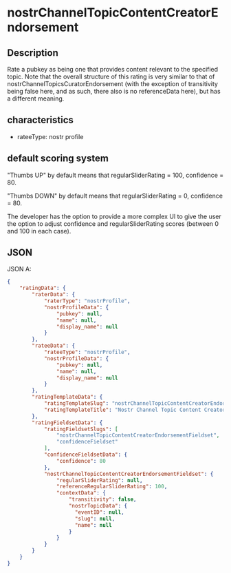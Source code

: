 nostrChannelTopicContentCreatorEndorsement
=====

## Description

Rate a pubkey as being one that provides content relevant to the specified topic. Note that the overall structure of this rating is very similar to that of nostrChannelTopicsCuratorEndorsement (with the exception of transitivity being false here, and as such, there also is no referenceData here), but has a different meaning.

## characteristics
- rateeType: nostr profile

## default scoring system 

"Thumbs UP" by default means that regularSliderRating = 100, confidence = 80.

"Thumbs DOWN" by default means that regularSliderRating = 0, confidence = 80.

The developer has the option to provide a more complex UI to give the user the option to adjust confidence and regularSliderRating scores (between 0 and 100 in each case).

## JSON

JSON A:

```json
{
    "ratingData": {
        "raterData": {
            "raterType": "nostrProfile",
            "nostrProfileData": {
                "pubkey": null,
                "name": null,
                "display_name": null
            }
        },
        "rateeData": {
            "rateeType": "nostrProfile",
            "nostrProfileData": {
                "pubkey": null,
                "name": null,
                "display_name": null
            }
        },
        "ratingTemplateData": {
            "ratingTemplateSlug": "nostrChannelTopicContentCreatorEndorsement",
            "ratingTemplateTitle": "Nostr Channel Topic Content Creator Endorsement"
        },
        "ratingFieldsetData": {
            "ratingFieldsetSlugs": [
                "nostrChannelTopicContentCreatorEndorsementFieldset",
                "confidenceFieldset"
            ],
            "confidenceFieldsetData": {
                "confidence": 80
            },
            "nostrChannelTopicContentCreatorEndorsementFieldset": {
                "regularSliderRating": null,
                "referenceRegularSliderRating": 100,
                "contextData": {
                    "transitivity": false,
                    "nostrTopicData": {
                      "eventID": null,
                      "slug": null,
                      "name": null
                    }
                }
            }
        }
    }
}
```
